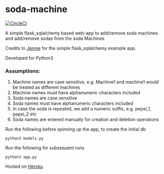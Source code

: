 # soda-machine

[![CircleCI](https://circleci.com/gh/scirop/soda-machine.svg?style=svg)](https://circleci.com/gh/scirop/soda-machine)

A simple flask_sqlalchemy based web-app to add/remove soda machines
and add/remove sodas from the soda Machines

Credits to [Jennie](https://github.com/jennielees/flask-sqlalchemy-example) for the simple
flask_sqlalchemy example app.


Developed for Python3

### Assumptions:
1. Machine names are case sensitive, e.g. Machine1 and machine1 would be treated as different machines
2. Machine names must have alphanumeric characters included
3. Soda names are case sensitive
4. Soda names must have alphanumeric characters included
5. In case the soda is repeated, we add a numeric suffix, e.g. pepsi_1, pepsi_2 etc
6. Soda names are entered manually for creation and deletion operations

Run the following before spinning up the app, to create the initial db

```
python3 models.py
```

Run the following for subsequent runs

```
python3 app.py
```

Hosted on [Heroku](https://soda-machine.herokuapp.com)
